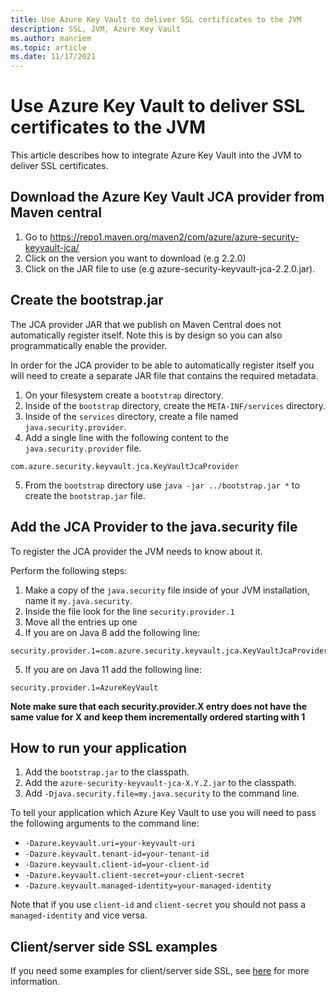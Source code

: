 ```yaml
---
title: Use Azure Key Vault to deliver SSL certificates to the JVM
description: SSL, JVM, Azure Key Vault
ms.author: manriem
ms.topic: article
ms.date: 11/17/2021
---
```


# Use Azure Key Vault to deliver SSL certificates to the JVM

This article describes how to integrate Azure Key Vault into the JVM to deliver SSL certificates.

## Download the Azure Key Vault JCA provider from Maven central

1. Go to https://repo1.maven.org/maven2/com/azure/azure-security-keyvault-jca/
2. Click on the version you want to download (e.g 2.2.0)
3. Click on the JAR file to use (e.g azure-security-keyvault-jca-2.2.0.jar).

## Create the bootstrap.jar

The JCA provider JAR that we publish on Maven Central does not automatically register itself. Note this is by design so you can also programmatically enable the provider.

In order for the JCA provider to be able to automatically register itself you will need to create a separate JAR file that contains the required metadata.

1. On your filesystem create a `bootstrap` directory. 
2. Inside of the `bootstrap` directory, create the `META-INF/services` directory. 
1. Inside of the `services` directory, create a file named `java.security.provider`.
1. Add a single line with the following content to the `java.security.provider` file.

```
com.azure.security.keyvault.jca.KeyVaultJcaProvider
```

5. From the `bootstrap` directory use `java -jar ../bootstrap.jar *` to create the `bootstrap.jar` file.

## Add the JCA Provider to the java.security file

To register the JCA provider the JVM needs to know about it.

Perform the following steps:

1. Make a copy of the `java.security` file inside of your JVM installation, name it `my.java.security`.
1. Inside the file look for the line `security.provider.1`
1. Move all the entries up one
1. If you are on Java 8 add the following line:

```
security.provider.1=com.azure.security.keyvault.jca.KeyVaultJcaProvider
```

5. If you are on Java 11 add the following line:

```
security.provider.1=AzureKeyVault
```

__Note make sure that each security.provider.X entry does not have the same value for X and keep them incrementally ordered starting with 1__

## How to run your application

1. Add the `bootstrap.jar` to the classpath.
1. Add the `azure-security-keyvault-jca-X.Y.Z.jar` to the classpath.
1. Add `-Djava.security.file=my.java.security` to the command line.

To tell your application which Azure Key Vault to use you will need to pass the following arguments to the command line:

* `-Dazure.keyvault.uri=your-keyvault-uri`
* `-Dazure.keyvault.tenant-id=your-tenant-id`
* `-Dazure.keyvault.client-id=your-client-id`
* `-Dazure.keyvault.client-secret=your-client-secret`
* `-Dazure.keyvault.managed-identity=your-managed-identity`

Note that if you use `client-id` and `client-secret` you should not pass a `managed-identity` and vice versa.

## Client/server side SSL examples

If you need some examples for client/server side SSL, see [here](java/api/overview/azure/security-keyvault-jca-readme#examples) for more information.
